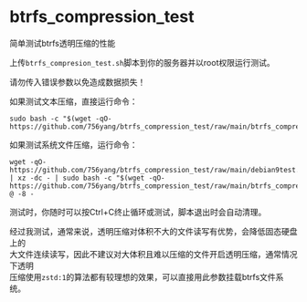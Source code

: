 
# btrfs_compression_test

简单测试btrfs透明压缩的性能

上传`btrfs_compresion_test.sh`脚本到你的服务器并以root权限运行测试。

请勿传入错误参数以免造成数据损失！

如果测试文本压缩，直接运行命令：

	sudo bash -c "$(wget -qO- https://github.com/756yang/btrfs_compression_test/raw/main/btrfs_compresion_test.sh)"

如果测试系统文件压缩，运行命令：

	wget -qO- https://github.com/756yang/btrfs_compression_test/raw/main/debian9test.tar.xz | xz -dc - | sudo bash -c "$(wget -qO- https://github.com/756yang/btrfs_compression_test/raw/main/btrfs_compresion_test.sh)" @ -8 -

测试时，你随时可以按Ctrl+C终止循环或测试，脚本退出时会自动清理。

经过我测试，通常来说，透明压缩对体积不大的文件读写有优势，会降低固态硬盘上的\
大文件连续读写，因此不建议对大体积且难以压缩的文件开启透明压缩，通常情况下透明\
压缩使用`zstd:1`的算法都有较理想的效果，可以直接用此参数挂载btrfs文件系统。
